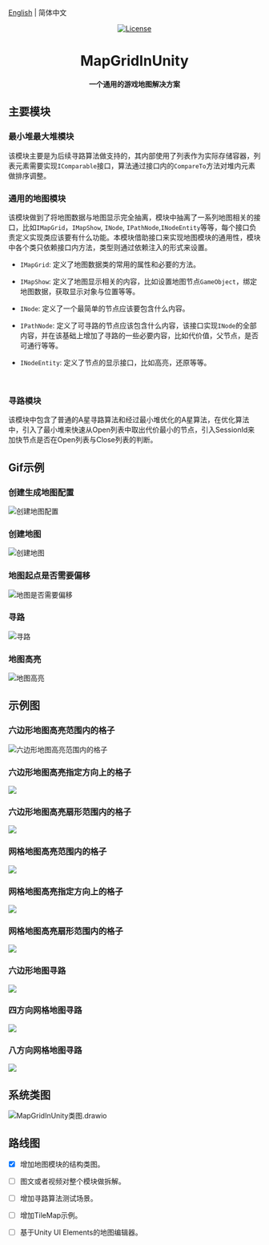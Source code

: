 [English](./README_EN.md) | 简体中文

<p align="center">
  <a href="https://github.com/tang-xiaolong/MapGridInUnity/blob/main/LICENSE"><img src="https://img.shields.io/npm/l/vue.svg" alt="License"></a>
</p>
<h1 align="center">MapGridInUnity</h1>
<p align="center"><b>一个通用的游戏地图解决方案</b></p>

## 主要模块

### 最小堆最大堆模块

该模块主要是为后续寻路算法做支持的，其内部使用了列表作为实际存储容器，列表元素需要实现`IComparable`接口，算法通过接口内的`CompareTo`方法对堆内元素做排序调整。

### 通用的地图模块

该模块做到了将地图数据与地图显示完全抽离，模块中抽离了一系列地图相关的接口，比如`IMapGrid`，`IMapShow`, `INode`, `IPathNode`,`INodeEntity`等等，每个接口负责定义实现类应该要有什么功能。本模块借助接口来实现地图模块的通用性，模块中各个类只依赖接口内方法，类型则通过依赖注入的形式来设置。

* `IMapGrid`:  定义了地图数据类的常用的属性和必要的方法。

* `IMapShow`: 定义了地图显示相关的内容，比如设置地图节点`GameObject`，绑定地图数据，获取显示对象与位置等等。

* `INode`: 定义了一个最简单的节点应该要包含什么内容。

* `IPathNode`: 定义了可寻路的节点应该包含什么内容，该接口实现`INode`的全部内容，并在该基础上增加了寻路的一些必要内容，比如代价值，父节点，是否可通行等等。

* `INodeEntity`: 定义了节点的显示接口，比如高亮，还原等等。

​        

### 寻路模块

该模块中包含了普通的A星寻路算法和经过最小堆优化的A星算法，在优化算法中，引入了最小堆来快速从Open列表中取出代价最小的节点，引入SessionId来加快节点是否在Open列表与Close列表的判断。



## Gif示例

### 创建生成地图配置

![创建地图配置](https://github.com/tang-xiaolong/MapGridInUnity/blob/main/Screenshot/CreateGenerateConfig.gif?raw=true)



### 创建地图

![创建地图](https://github.com/tang-xiaolong/MapGridInUnity/blob/main/Screenshot/GenerateMap.gif?raw=true)



### 地图起点是否需要偏移

![地图是否需要偏移](https://github.com/tang-xiaolong/MapGridInUnity/blob/main/Screenshot/MapOffset.gif?raw=true)



### 寻路

![寻路](https://github.com/tang-xiaolong/MapGridInUnity/blob/main/Screenshot/PathFinding.gif?raw=true)



### 地图高亮

![地图高亮](https://github.com/tang-xiaolong/MapGridInUnity/blob/main/Screenshot/MapHighLight.gif?raw=true)





## 示例图

### 六边形地图高亮范围内的格子

![六边形地图高亮范围内的格子](https://github.com/tang-xiaolong/MapGridInUnity/blob/main/Screenshot/HexMapRangeHighLight.png?raw=true)



### 六边形地图高亮指定方向上的格子

![](https://github.com/tang-xiaolong/MapGridInUnity/blob/main/Screenshot/HexMapLineHighLight.png?raw=true)



### 六边形地图高亮扇形范围内的格子

![](https://github.com/tang-xiaolong/MapGridInUnity/blob/main/Screenshot/HexMapSectorHighLight.png?raw=true)



### 网格地图高亮范围内的格子

![](https://github.com/tang-xiaolong/MapGridInUnity/blob/main/Screenshot/NormalMapRangeHighLight.png?raw=true)



### 网格地图高亮指定方向上的格子

![](https://github.com/tang-xiaolong/MapGridInUnity/blob/main/Screenshot/NormalMapLineHighLight.png?raw=true)



### 网格地图高亮扇形范围内的格子

![](https://github.com/tang-xiaolong/MapGridInUnity/blob/main/Screenshot/NormalMapSectorHighLight.png?raw=true)



### 六边形地图寻路

![](https://github.com/tang-xiaolong/MapGridInUnity/blob/main/Screenshot/HexMapPathFinding.png?raw=true)



### 四方向网格地图寻路

![](https://github.com/tang-xiaolong/MapGridInUnity/blob/main/Screenshot/NormalMapFourDirPathFinding.png?raw=true)



### 八方向网格地图寻路

![](https://github.com/tang-xiaolong/MapGridInUnity/blob/main/Screenshot/NormalMapEightDirPathFinding.png?raw=true)



## 系统类图

![MapGridInUnity类图.drawio](https://img-bucket11.oss-cn-hangzhou.aliyuncs.com/BlogImage/202303041648233.svg)

## 路线图

- [x] 增加地图模块的结构类图。
- [ ] 图文或者视频对整个模块做拆解。
- [ ] 增加寻路算法测试场景。
- [ ] 增加TileMap示例。
- [ ] 基于Unity UI Elements的地图编辑器。







